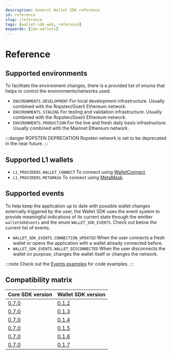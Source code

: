 ```yaml
---
description: General Wallet SDK reference
id: reference
slug: /reference
tags: [wallet-sdk-web, reference]
keywords: [imx-wallets]
---
```


# Reference

## Supported environments

To facilitate the environment changes, there is a provided list of enums that helps to control the environments/networks used.

- `ENVIRONMENTS.DEVELOPMENT` For local development infrastructure. Usually combined with the Ropsten/Goerli Ethereum network.
- `ENVIRONMENTS.STAGING` For testing and validation infrastructure. Usually combined with the Ropsten/Goerli Ethereum network.
- `ENVIRONMENTS.PRODUCTION` For the live and fresh daily basis infrastructure. Usually combined with the Mainnet Ethereum network.

:::danger ROPSTEN DEPRECATION
Ropsten network is set to be deprecated in the near future.
:::

## Supported L1 wallets

- `L1_PROVIDERS.WALLET_CONNECT` To connect using [WalletConnect](https://docs.walletconnect.com).
- `L1_PROVIDERS.METAMASK` To connect using [MetaMask](https://docs.metamask.io/guide).

## Supported events

To help keep the application up to date with possible wallet changes externally triggered by the user, the Wallet SDK uses the event system to provide meaningful indications of its current state through the emitter `walletSdkEvents` and the enum `WALLET_SDK_EVENTS`. Check out below the current list of events.

- `WALLET_SDK_EVENTS.CONNECTION_UPDATED` When the user connects a fresh wallet or opens the application with a wallet already connected before.
- `WALLET_SDK_EVENTS.WALLET_DISCONNECTED` When the user disconnects the wallet on purpose, changes the wallet itself or changes the network.

:::note
Check out the [Events examples](/sdk-docs/wallet-sdk-web/code-examples#events) for code examples.
:::

<!-- ## Error dictionary -->
<!-- TODO: TBD -->

## Compatibility matrix

| Core SDK version                                               | Wallet SDK version                                                        |
| -------------------------------------------------------------- | ------------------------------------------------------------------------- |
| [0.7.0](https://www.npmjs.com/package/@imtbl/core-sdk/v/0.7.0) | [0.1.2](https://www.npmjs.com/package/@imtbl/imx-wallet-sdk-web/v/0.1.2)  |
| [0.7.0](https://www.npmjs.com/package/@imtbl/core-sdk/v/0.7.0) | [0.1.3](https://www.npmjs.com/package/@imtbl/imx-wallet-sdk-web/v/0.1.3)  |
| [0.7.0](https://www.npmjs.com/package/@imtbl/core-sdk/v/0.7.0) | [0.1.4](https://www.npmjs.com/package/@imtbl/imx-wallet-sdk-web/v/0.1.4)  |
| [0.7.0](https://www.npmjs.com/package/@imtbl/core-sdk/v/0.7.0) | [0.1.5](https://www.npmjs.com/package/@imtbl/imx-wallet-sdk-web/v/0.1.5)  |
| [0.7.0](https://www.npmjs.com/package/@imtbl/core-sdk/v/0.7.0) | [0.1.6](https://www.npmjs.com/package/@imtbl/imx-wallet-sdk-web/v/0.1.6)  |
| [0.7.0](https://www.npmjs.com/package/@imtbl/core-sdk/v/0.7.0) | [0.1.7](https://www.npmjs.com/package/@imtbl/imx-wallet-sdk-web/v/0.1.7)  |
